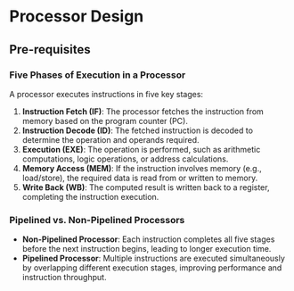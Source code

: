 # Processor Design

## Pre-requisites

### Five Phases of Execution in a Processor
A processor executes instructions in five key stages:

1. **Instruction Fetch (IF)**: The processor fetches the instruction from memory based on the program counter (PC).
2. **Instruction Decode (ID)**: The fetched instruction is decoded to determine the operation and operands required.
3. **Execution (EXE)**: The operation is performed, such as arithmetic computations, logic operations, or address calculations.
4. **Memory Access (MEM)**: If the instruction involves memory (e.g., load/store), the required data is read from or written to memory.
5. **Write Back (WB)**: The computed result is written back to a register, completing the instruction execution.

### Pipelined vs. Non-Pipelined Processors

- **Non-Pipelined Processor**: Each instruction completes all five stages before the next instruction begins, leading to longer execution time.
- **Pipelined Processor**: Multiple instructions are executed simultaneously by overlapping different execution stages, improving performance and instruction throughput.



